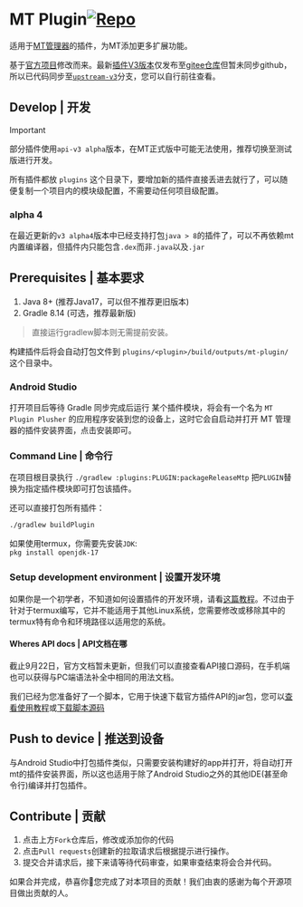 # MT Plugin[![Repo](https://img.shields.io/badge/Github-%230A0A0A.svg?&style=flat-square&logo=Github&logoColor=white)](https://github.com/guobao2333/MT-Plugin)
适用于[MT管理器](https://mt2.cn)的插件，为MT添加更多扩展功能。

基于[官方项目](https://github.com/L-JINBIN/MT-Translation-Plugin)修改而来。最新[插件V3版本](https://mt2.cn/guide/plugin/introduction.html#v3-%E7%89%88%E6%9C%AC)仅发布至[gitee仓库](https://gitee.com/L-JINBIN/mt-plugin-v3-demo)但暂未同步github，所以已代码同步至[`upstream-v3`](https://github.com/guobao2333/MT-Plugin/tree/upstream-v3)分支，您可以自行前往查看。

## Develop | 开发
> [!IMPORTANT]
> 部分插件使用`api-v3 alpha`版本，在MT正式版中可能无法使用，推荐切换至测试版进行开发。

所有插件都放 `plugins` 这个目录下，要增加新的插件直接丢进去就行了，可以随便复制一个项目内的模块级配置，不需要动任何项目级配置。

### alpha 4
在最近更新的`v3 alpha4`版本中已经支持打包`java > 8`的插件了，可以不再依赖mt内置编译器，但插件内只能包含`.dex`而非`.java`以及`.jar`

## Prerequisites | 基本要求
1. Java 8+ (推荐Java17，可以但不推荐更旧版本)
2. Gradle 8.14 (可选，推荐最新版)
> 直接运行gradlew脚本则无需提前安装。

构建插件后将会自动打包文件到 `plugins/<plugin>/build/outputs/mt-plugin/` 这个目录中。

### Android Studio
打开项目后等待 Gradle 同步完成后运行 某个插件模块，将会有一个名为 `MT Plugin Plusher` 的应用程序安装到您的设备上，这时它会自启动并打开 MT 管理器的插件安装界面，点击安装即可。

### Command Line | 命令行
在项目根目录执行 `./gradlew :plugins:PLUGIN:packageReleaseMtp` 把`PLUGIN`替换为指定插件模块即可打包该插件。

还可以直接打包所有插件：
```bash
./gradlew buildPlugin
```

如果使用termux，你需要先安装`JDK`:  
`pkg install openjdk-17`

### Setup development environment | 设置开发环境
如果你是一个初学者，不知道如何设置插件的开发环境，请看[这篇教程](docs/AndroidSDK.md)。不过由于针对于termux编写，它并不能适用于其他Linux系统，您需要修改或移除其中的termux特有命令和环境路径以适用您的系统。

#### Wheres API docs | API文档在哪
截止9月22日，官方文档暂未更新，但我们可以直接查看API接口源码，在手机端也可以获得与PC端语法补全中相同的用法文档。

我们已经为您准备好了一个脚本，它用于快速下载官方插件API的jar包，您可以[查看使用教程](docs/APIDownload.md)或<a href="https://github.com/guobao2333/MT-Plugin/raw/main/docs/mtp-api-latest-dl.sh" download>下载脚本源码</a>

## Push to device | 推送到设备
与Android Studio中打包插件类似，只需要安装构建好的app并打开，将自动打开mt的插件安装界面，所以这也适用于除了Android Studio之外的其他IDE(甚至命令行)编译并打包插件。

## Contribute | 贡献
1. 点击上方`Fork`仓库后，修改或添加你的代码
2. 点击`Pull requests`创建新的拉取请求后根据提示进行操作。
3. 提交合并请求后，接下来请等待代码审查，如果审查结束将会合并代码。

如果合并完成，恭喜你🎉您完成了对本项目的贡献！我们由衷的感谢为每个开源项目做出贡献的人。
